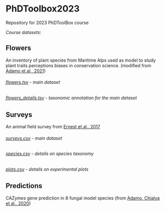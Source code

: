 # PhDToolbox2023
Repository for 2023 PhDToolBox course

*Course datasets:*

## Flowers
An inventory of plant species from Maritime Alps used as model to study plant traits perceptions biases in conservation science. (modified from [Adamo et al., 2021](https://doi.org/10.1038/s41477-021-00912-2))

###### [flowers.tsv](https://raw.githubusercontent.com/mchialva/PhDToolbox2023/main/Datasets/flowers.tsv) -  main dataset
###### [flowers_details.tsv](https://raw.githubusercontent.com/mchialva/PhDToolbox2023/main/Datasets/flowers_details.tsv) - taxonomic annotation for the main dataset

## Surveys
An animal field survey from [Ernest et al., 2017](https://doi.org/10.6084/m9.figshare.1314459.v6)

###### [surveys.csv](https://raw.githubusercontent.com/mchialva/PhDToolbox2023/main/Datasets/surveys.csv) -  main dataset
###### [species.csv](https://raw.githubusercontent.com/mchialva/PhDToolbox2023/main/Datasets/species.csv) - details on species taxonomy
###### [plots.csv](https://raw.githubusercontent.com/mchialva/PhDToolbox2023/main/Datasets/plots.csv) - details on experimental plots

## Predictions
CAZymes gene prediction in 8 fungal model species (from [Adamo, Chialva et al., 2020](https://doi.org/10.3390/ijms21093139))
